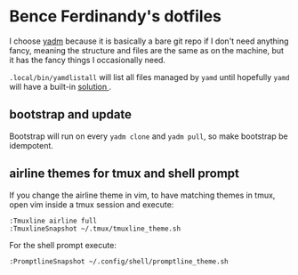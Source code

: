 # Bence Ferdinandy's dotfiles

I choose [yadm](https://github.com/TheLocehiliosan/yadm) because it is basically
a bare git repo if I don't need anything fancy, meaning the structure and files
are the same as on the machine, but it has the fancy things I occasionally need.

`.local/bin/yamdlistall` will list all files managed by `yamd` until hopefully
`yamd` will have a built-in [solution
](https://github.com/TheLocehiliosan/yadm/issues/392).

## bootstrap and update

Bootstrap will run on every `yadm clone` and `yadm pull`, so make bootstrap be
idempotent. 

## airline themes for tmux and shell prompt

If you change the airline theme in vim, to have matching themes in tmux, open
vim inside a tmux session and execute:
```
:Tmuxline airline full
:TmuxlineSnapshot ~/.tmux/tmuxline_theme.sh
```

For the shell prompt execute:
```
:PromptlineSnapshot ~/.config/shell/promptline_theme.sh
```

